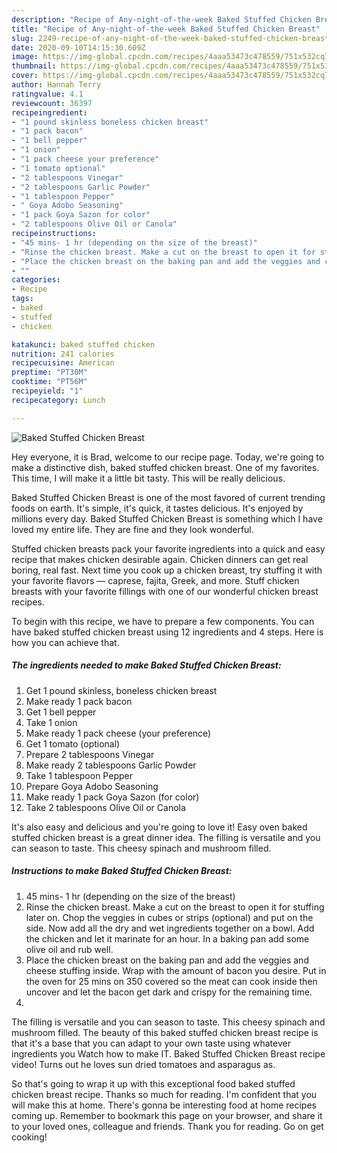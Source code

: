 ```yaml
---
description: "Recipe of Any-night-of-the-week Baked Stuffed Chicken Breast"
title: "Recipe of Any-night-of-the-week Baked Stuffed Chicken Breast"
slug: 2249-recipe-of-any-night-of-the-week-baked-stuffed-chicken-breast
date: 2020-09-10T14:15:30.609Z
image: https://img-global.cpcdn.com/recipes/4aaa53473c478559/751x532cq70/baked-stuffed-chicken-breast-recipe-main-photo.jpg
thumbnail: https://img-global.cpcdn.com/recipes/4aaa53473c478559/751x532cq70/baked-stuffed-chicken-breast-recipe-main-photo.jpg
cover: https://img-global.cpcdn.com/recipes/4aaa53473c478559/751x532cq70/baked-stuffed-chicken-breast-recipe-main-photo.jpg
author: Hannah Terry
ratingvalue: 4.1
reviewcount: 36397
recipeingredient:
- "1 pound skinless boneless chicken breast"
- "1 pack bacon"
- "1 bell pepper"
- "1 onion"
- "1 pack cheese your preference"
- "1 tomato optional"
- "2 tablespoons Vinegar"
- "2 tablespoons Garlic Powder"
- "1 tablespoon Pepper"
- " Goya Adobo Seasoning"
- "1 pack Goya Sazon for color"
- "2 tablespoons Olive Oil or Canola"
recipeinstructions:
- "45 mins- 1 hr (depending on the size of the breast)"
- "Rinse the chicken breast. Make a cut on the breast to open it for stuffing later on. Chop the veggies in cubes or strips (optional) and put on the side. Now add all the dry and wet ingredients together on a bowl. Add the chicken and let it marinate for an hour. In a baking pan add some olive oil and rub well."
- "Place the chicken breast on the baking pan and add the veggies and cheese stuffing inside. Wrap with the amount of bacon you desire. Put in the oven for 25 mins on 350 covered so the meat can cook inside then uncover and let the bacon get dark and crispy for the remaining time."
- ""
categories:
- Recipe
tags:
- baked
- stuffed
- chicken

katakunci: baked stuffed chicken 
nutrition: 241 calories
recipecuisine: American
preptime: "PT30M"
cooktime: "PT56M"
recipeyield: "1"
recipecategory: Lunch

---
```



![Baked Stuffed Chicken Breast](https://img-global.cpcdn.com/recipes/4aaa53473c478559/751x532cq70/baked-stuffed-chicken-breast-recipe-main-photo.jpg)

Hey everyone, it is Brad, welcome to our recipe page. Today, we're going to make a distinctive dish, baked stuffed chicken breast. One of my favorites. This time, I will make it a little bit tasty. This will be really delicious.

Baked Stuffed Chicken Breast is one of the most favored of current trending foods on earth. It's simple, it's quick, it tastes delicious. It's enjoyed by millions every day. Baked Stuffed Chicken Breast is something which I have loved my entire life. They are fine and they look wonderful.

Stuffed chicken breasts pack your favorite ingredients into a quick and easy recipe that makes chicken desirable again. Chicken dinners can get real boring, real fast. Next time you cook up a chicken breast, try stuffing it with your favorite flavors — caprese, fajita, Greek, and more. Stuff chicken breasts with your favorite fillings with one of our wonderful chicken breast recipes.


To begin with this recipe, we have to prepare a few components. You can have baked stuffed chicken breast using 12 ingredients and 4 steps. Here is how you can achieve that.

<!--inarticleads1-->

##### The ingredients needed to make Baked Stuffed Chicken Breast:

1. Get 1 pound skinless, boneless chicken breast
1. Make ready 1 pack bacon
1. Get 1 bell pepper
1. Take 1 onion
1. Make ready 1 pack cheese (your preference)
1. Get 1 tomato (optional)
1. Prepare 2 tablespoons Vinegar
1. Make ready 2 tablespoons Garlic Powder
1. Take 1 tablespoon Pepper
1. Prepare  Goya Adobo Seasoning
1. Make ready 1 pack Goya Sazon (for color)
1. Take 2 tablespoons Olive Oil or Canola


It&#39;s also easy and delicious and you&#39;re going to love it! Easy oven baked stuffed chicken breast is a great dinner idea. The filling is versatile and you can season to taste. This cheesy spinach and mushroom filled. 

<!--inarticleads2-->

##### Instructions to make Baked Stuffed Chicken Breast:

1. 45 mins- 1 hr (depending on the size of the breast)
1. Rinse the chicken breast. Make a cut on the breast to open it for stuffing later on. Chop the veggies in cubes or strips (optional) and put on the side. Now add all the dry and wet ingredients together on a bowl. Add the chicken and let it marinate for an hour. In a baking pan add some olive oil and rub well.
1. Place the chicken breast on the baking pan and add the veggies and cheese stuffing inside. Wrap with the amount of bacon you desire. Put in the oven for 25 mins on 350 covered so the meat can cook inside then uncover and let the bacon get dark and crispy for the remaining time.
1. 


The filling is versatile and you can season to taste. This cheesy spinach and mushroom filled. The beauty of this baked stuffed chicken breast recipe is that it&#39;s a base that you can adapt to your own taste using whatever ingredients you Watch how to make IT. Baked Stuffed Chicken Breast recipe video! Turns out he loves sun dried tomatoes and asparagus as. 

So that's going to wrap it up with this exceptional food baked stuffed chicken breast recipe. Thanks so much for reading. I'm confident that you will make this at home. There's gonna be interesting food at home recipes coming up. Remember to bookmark this page on your browser, and share it to your loved ones, colleague and friends. Thank you for reading. Go on get cooking!
